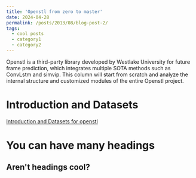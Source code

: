 ```yaml
---
title: 'Openstl from zero to master'
date: 2024-04-28
permalink: /posts/2013/08/blog-post-2/
tags:
  - cool posts
  - category1
  - category2
---
```


Openstl is a third-party library developed by Westlake University for future frame prediction, which integrates multiple SOTA methods such as ConvLstm and simvip. This column will start from scratch and analyze the internal structure and customized modules of the entire Openstl project.

Introduction and Datasets
======
[Introduction and Datasets for openstl](https://blog.csdn.net/weixin_51555629/article/details/138295095?spm=1001.2014.3001.5502)


You can have many headings
======

Aren't headings cool?
------
